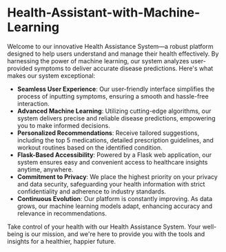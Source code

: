 # Health-Assistant-with-Machine-Learning
Welcome to our innovative Health Assistance System—a robust platform designed to help users understand and manage their health effectively. By harnessing the power of machine learning, our system analyzes user-provided symptoms to deliver accurate disease predictions. Here's what makes our system exceptional:

- **Seamless User Experience**: Our user-friendly interface simplifies the process of inputting symptoms, ensuring a smooth and hassle-free interaction.  
- **Advanced Machine Learning**: Utilizing cutting-edge algorithms, our system delivers precise and reliable disease predictions, empowering you to make informed decisions.  
- **Personalized Recommendations**: Receive tailored suggestions, including the top 5 medications, detailed prescription guidelines, and workout routines based on the identified condition.  
- **Flask-Based Accessibility**: Powered by a Flask web application, our system ensures easy and convenient access to healthcare insights anytime, anywhere.  
- **Commitment to Privacy**: We place the highest priority on your privacy and data security, safeguarding your health information with strict confidentiality and adherence to industry standards.  
- **Continuous Evolution**: Our platform is constantly improving. As data grows, our machine learning models adapt, enhancing accuracy and relevance in recommendations.

Take control of your health with our Health Assistance System. Your well-being is our mission, and we're here to provide you with the tools and insights for a healthier, happier future.